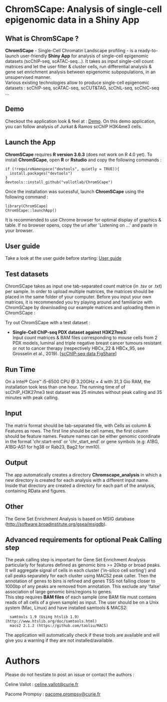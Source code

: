 # ChromSCape: Analysis of single-cell epigenomic data in a Shiny App

## What is ChromSCape ?

**ChromSCape** - Single-Cell Chromatin Landscape profiling - is a ready-to-launch user-friendly **Shiny App** for analysis of single-cell epigenomic datasets (scChIP-seq, scATAC-seq...). It takes as input single-cell count matrices and let the user filter & cluster cells, run differential analysis & gene set enrichment analysis between epigenomic subpopulations, in an unsupervised manner.  
Various existing technologies allow to produce single-cell epigenomic datasets : scChIP-seq, scATAC-seq, scCUT&TAG, scChIL-seq, scChIC-seq ...

## Demo 

Checkout the application look & feel at : [Demo](https://vallotlab.shinyapps.io/ChromSCape/). 
On this demo application, you can follow analysis of Jurkat & Ramos scChIP H3K4me3 cells.

## Launch the App 

**ChromSCape** requires **R version 3.6.3** (does not work on R 4.0 yet).
To install **ChromSCape**, open **R** or **Rstudio** and copy the following commands : 

```
if (!requireNamespace("devtools", quietly = TRUE)){
  install.packages("devtools")
}
devtools::install_github("vallotlab/ChromSCape")
```

Once the installation was sucessful, launch **ChromSCape** using the following command :

```
library(ChromSCape)
ChromSCape::launchApp()
```

It is recommended to use Chrome browser for optimal display of graphics & table.
If no browser opens, copy the url after 'Listening on ...' and paste in your browser.

## User guide

Take a look at the user guide before starting: 
[User guide](https://vallotlab.github.io/ChromSCape/ChromSCape_guide.html)

## Test datasets

ChromSCape takes as input one tab-separated count matrice (in .tsv or .txt) per sample. In order to upload multiple matrices, the matrices should be placed in the same folder of your computer. Before
you input your own matrices, it is recommended you try playing around and familiarize
with ChromSCape by downloading our example matrices and uploading them in ChromSCape :

Try out ChromSCape with a test dataset :

 * **Single-Cell ChIP-seq PDX dataset against H3K27me3**:  
 Input count matrices & BAM files
 corresponding to mouse cells from 2 PDX models, luminal and triple negative
 breast cancer tumours resistant or not to cancer therapy (respectively HBCx_22
 & HBCx_95, see Grosselin et al., 2019). [[scChIP-seq data FigShare](https://figshare.com/articles/PDX_mouse_cells_H3K27me3_scChIP-seq_matrices/12280631)]


## Run Time

On a Intel® Core™ i5-6500 CPU @ 3.20GHz × 4 with 31,3 Gio RAM, the installation took less than one hour. The running time of of scChIP_H3K27me3 test dataset was 25 minutes without peak calling and 35 minutes with peak calling.

## Input

The matrix format should be tab-separated file, with Cells as column & Features 
as rows. The first line should be cell names, the first column should be feature 
names. Feature names can be either genomic coordinate in the format 'chr:start-end'
or 'chr_start_end' or gene symbols (e.g: A1BG, A1BG-AS1 for hg38 or Rab23, Bag2 
for mm10). 

## Output

The app automatically creates a directory **Chromscape_analysis** in which a new directory is created for each analysis with a different input name. Inside that directory are created a directory for each part of the analysis, containing RData and figures.
  
## Other

The Gene Set Enrichment Analysis is based on MSIG database (http://software.broadinstitute.org/gsea/msigdb).

## Advanced requirements for optional Peak Calling step

The peak calling step is important for Gene Set Enrichment Analysis particularly 
for features defined as genomic bins >= 20kbp or broad peaks. It will
aggregate signal of cells in each cluster ('in-silico cell sorting') and call peaks
separately for each cluster using MACS2 peak caller. Then the annotation of genes to
bins is refined and genes TSS not falling closer to 1000bp of any peaks are removed 
from annotation. This exclude any 'false' association of large genomic bins/regions to genes.  
This step requires **BAM files** of each sample (one BAM file must contains reads of all
 cells of a given sample) as input. 
The user should be on a Unix system (Mac, Linux) and have installed samtools & MACS2:

```
  samtools 1.9 (Using htslib 1.9) (http://www.htslib.org/doc/samtools.html)
  macs2 2.1.2 (https://github.com/taoliu/MACS)
```
The application will automatically check if these tools are available and will give
you a warning if they are not installed/available.

# Authors
Please do not hesitate to post an issue or contact the authors :

Celine Vallot : celine.vallot@curie.fr

Pacome Prompsy : pacome.prompsy@curie.fr
